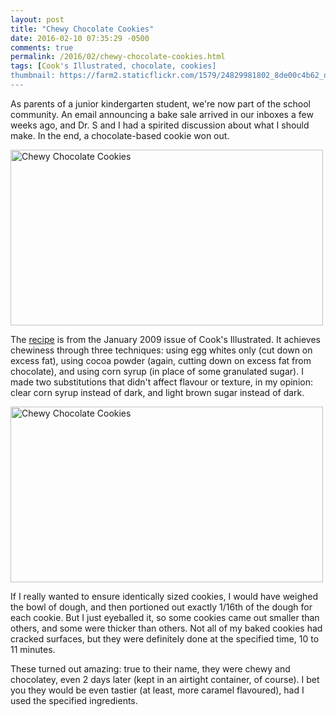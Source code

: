 ```yaml
---
layout: post
title: "Chewy Chocolate Cookies"
date: 2016-02-10 07:35:29 -0500
comments: true
permalink: /2016/02/chewy-chocolate-cookies.html
tags: [Cook's Illustrated, chocolate, cookies]
thumbnail: https://farm2.staticflickr.com/1579/24829981802_8de00c4b62_q.jpg
---
```


As parents of a junior kindergarten student, we're now part of the
school community. An email announcing a bake sale arrived in
our inboxes a few weeks ago, and Dr. S and I had a spirited
discussion about what I should make. In the end, a chocolate-based
cookie won out.

<a data-flickr-embed="true"
href="https://www.flickr.com/photos/gnuf/24316953314/in/datetaken/"
title="Chewy Chocolate Cookies"><img
src="https://farm2.staticflickr.com/1451/24316953314_1b7fb4c4a1.jpg"
width="500" height="281" alt="Chewy Chocolate Cookies"></a><script async
src="//embedr.flickr.com/assets/client-code.js"
charset="utf-8"></script>

The
[recipe](https://justbakedbyme.wordpress.com/2012/06/13/chewy-chocolate-chunk-cookies/)
is from the January 2009 issue of Cook's Illustrated. It achieves
chewiness through three techniques: using egg whites only (cut down on
excess fat), using cocoa powder (again, cutting down on excess fat from
chocolate), and using corn syrup (in place of some granulated sugar).
I made two substitutions that didn't affect flavour or texture, in my
opinion: clear corn syrup instead of dark, and light brown sugar
instead of dark.

<a data-flickr-embed="true"
href="https://www.flickr.com/photos/gnuf/24829981802/in/datetaken/"
title="Chewy Chocolate Cookies"><img
src="https://farm2.staticflickr.com/1579/24829981802_8de00c4b62.jpg"
width="500" height="281" alt="Chewy Chocolate Cookies"></a><script async
src="//embedr.flickr.com/assets/client-code.js"
charset="utf-8"></script>

If I really wanted to ensure identically sized cookies, I would
have weighed the bowl of dough, and then portioned out exactly
1/16th of the dough for each cookie. But I just eyeballed it, so
some cookies came out smaller than others, and some were thicker
than others. Not all of my baked cookies had cracked surfaces, but they
were definitely done at the specified time, 10 to 11 minutes.

These turned out amazing: true to their name, they were chewy and
chocolatey, even 2 days later (kept in an airtight container, of
course). I bet you they would be even tastier (at least, more caramel
flavoured), had I used the specified ingredients.

